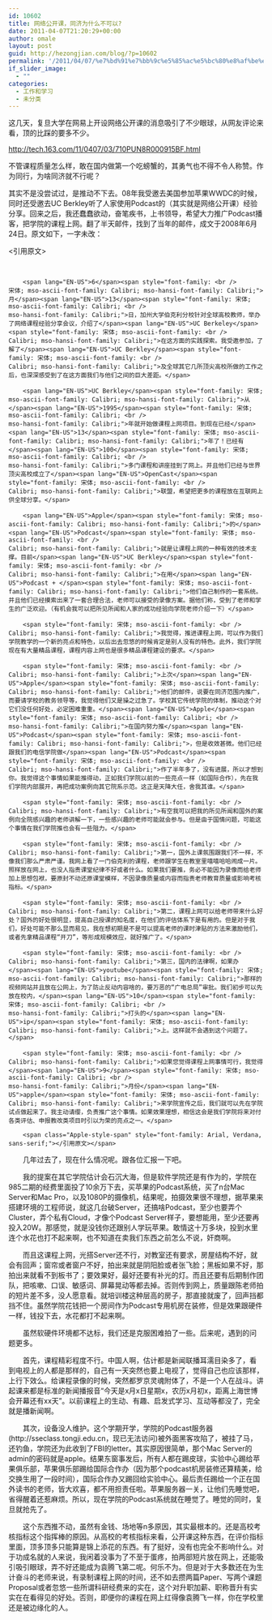 ```yaml
---
id: 10602
title: 网络公开课，同济为什么不可以?
date: 2011-04-07T21:20:29+00:00
author: omale
layout: post
guid: http://hezongjian.com/blog/?p=10602
permalink: '/2011/04/07/%e7%bd%91%e7%bb%9c%e5%85%ac%e5%bc%80%e8%af%be%ef%bc%8c%e5%90%8c%e6%b5%8e%e4%b8%ba%e4%bb%80%e4%b9%88%e4%b8%8d%e5%8f%af%e4%bb%a5/'
if_slider_image:
  - ""
categories:
  - 工作和学习
  - 未分类
---
```

这几天，复旦大学在网易上开设网络公开课的消息吸引了不少眼球，从网友评论来看，顶的比踩的要多不少。

<http://tech.163.com/11/0407/03/710PUN8R000915BF.html>

不管课程质量怎么样，敢在国内做第一个吃螃蟹的，其勇气也不得不令人称赞。作为同行，为啥同济就不行呢？

其实不是没尝试过，是推动不下去。08年我受邀去美国参加苹果WWDC的时候，同时还受邀去UC Berkley听了人家使用Podcast的（其实就是网络公开课）经验分享。回来之后，我还蠢蠢欲动，奋笔疾书，上书领导，希望大力推广Podcast播客，把学院的课程上网。翻了半天邮件，找到了当年的邮件，成文于2008年6月24日。原文如下，一字未改：

<引用原文>

&nbsp;

<p class="MsoNormal" style="text-align: left; text-indent: 21.2pt; <br />
mso-char-indent-count: 2.02;" align="left">
  <code>&lt;span lang="EN-US">6&lt;/span>&lt;span style="font-family: &lt;br /&gt;
宋体; mso-ascii-font-family: Calibri; mso-hansi-font-family: Calibri;">月&lt;/span>&lt;span lang="EN-US">13&lt;/span>&lt;span style="font-family: 宋体; mso-ascii-font-family: Calibri; &lt;br /&gt;
mso-hansi-font-family: Calibri;">日，加州大学伯克利分校针对全球高校教师，举办了网络课程经验分享会议，介绍了&lt;/span>&lt;span lang="EN-US">UC Berkeley&lt;/span>&lt;span style="font-family: 宋体; mso-ascii-font-family: &lt;br /&gt;
Calibri; mso-hansi-font-family: Calibri;">在这方面的实践探索。我受邀参加，了解了&lt;/span>&lt;span lang="EN-US">UC Berkley&lt;/span>&lt;span style="font-family: 宋体; mso-ascii-font-family: &lt;br /&gt;
Calibri; mso-hansi-font-family: Calibri;">及全球其它几所顶尖高校所做的工作之后，也深深感受到了在这方面我们与他们之间的巨大差距。&lt;/span></code>
</p>

<p class="MsoNormal" style="text-align: left; text-indent: 21.2pt; <br />
mso-char-indent-count: 2.02;" align="left">
  <code>&lt;span lang="EN-US">UC Berkley&lt;/span>&lt;span style="font-family: 宋体; mso-ascii-font-family: Calibri; mso-hansi-font-family: Calibri;">从&lt;/span>&lt;span lang="EN-US">1995&lt;/span>&lt;span style="font-family: 宋体; mso-ascii-font-family: Calibri; &lt;br /&gt;
mso-hansi-font-family: Calibri;">年就开始做课程上网项目。到现在已经&lt;/span>&lt;span lang="EN-US">13&lt;/span>&lt;span style="font-family: 宋体; mso-ascii-font-family: Calibri; mso-hansi-font-family: Calibri;">年了！已经有&lt;/span>&lt;span lang="EN-US">100&lt;/span>&lt;span style="font-family: 宋体; mso-ascii-font-family: Calibri; &lt;br /&gt;
mso-hansi-font-family: Calibri;">多门课程和讲座挂到了网上。并且他们已经与世界顶尖高校成立了&lt;/span>&lt;span lang="EN-US">OpenCast&lt;/span>&lt;span style="font-family: 宋体; mso-ascii-font-family: &lt;br /&gt;
Calibri; mso-hansi-font-family: Calibri;">联盟，希望把更多的课程放在互联网上供全球分享。&lt;/span></code>
</p>

<p class="MsoNormal" style="text-align: left; text-indent: 21.2pt; <br />
mso-char-indent-count: 2.02;" align="left">
  <code>&lt;span lang="EN-US">Apple&lt;/span>&lt;span style="font-family: 宋体; mso-ascii-font-family: Calibri; mso-hansi-font-family: Calibri;">的&lt;/span>&lt;span lang="EN-US">Podcast&lt;/span>&lt;span style="font-family: 宋体; mso-ascii-font-family: &lt;br /&gt;
Calibri; mso-hansi-font-family: Calibri;">就是让课程上网的一种有效的技术支撑。目前&lt;/span>&lt;span lang="EN-US">UC Berkley&lt;/span>&lt;span style="font-family: 宋体; mso-ascii-font-family: &lt;br /&gt;
Calibri; mso-hansi-font-family: Calibri;">在用&lt;/span>&lt;span lang="EN-US">Podcast + &lt;/span>&lt;span style="font-family: 宋体; mso-ascii-font-family: Calibri; mso-hansi-font-family: Calibri;">他们自己制作的一套系统。并且他们已经摸索出来了一套合理合法，老师可以接受的录像方案。据他们称，受到了老师和学生的广泛欢迎。（有机会我可以把所见所闻和人家的成功经验向学院老师介绍一下）&lt;/span></code>
</p>

<p class="MsoNormal" style="text-align: left; text-indent: 21.2pt; <br />
mso-char-indent-count: 2.02;" align="left">
  <code>&lt;span style="font-family: 宋体; mso-ascii-font-family: &lt;br /&gt;
Calibri; mso-hansi-font-family: Calibri;">我觉得，推进课程上网，可以作为我们学院教学的一个新的亮点和特色，以后出去忽悠的时候肯定是别人没有的特色。此外，我们学院现在有大量精品课程，课程内容上网也是很多精品课程建设的要求。&lt;/span></code>
</p>

<p class="MsoNormal" style="text-align: left; text-indent: 21.2pt; <br />
mso-char-indent-count: 2.02;" align="left">
  <code>&lt;span style="font-family: 宋体; mso-ascii-font-family: &lt;br /&gt;
Calibri; mso-hansi-font-family: Calibri;">上次&lt;/span>&lt;span lang="EN-US">Apple&lt;/span>&lt;span style="font-family: 宋体; mso-ascii-font-family: Calibri; mso-hansi-font-family: Calibri;">他们的邮件，说要在同济范围内推广，而要请学校的教务领导等，我觉得他们又是操之过急了。学校其它传统学院的体制，推动这个对它们没任何好处，必定困难重重。&lt;/span>&lt;span lang="EN-US">Apple&lt;/span>&lt;span style="font-family: 宋体; mso-ascii-font-family: Calibri; &lt;br /&gt;
mso-hansi-font-family: Calibri;">在国内努力推&lt;/span>&lt;span lang="EN-US">Podcast&lt;/span>&lt;span style="font-family: 宋体; mso-ascii-font-family: Calibri; mso-hansi-font-family: Calibri;">，但是收效甚微。他们已经跟我们的电信学院做&lt;/span>&lt;span lang="EN-US">Podcast&lt;/span>&lt;span style="font-family: 宋体; mso-ascii-font-family: &lt;br /&gt;
Calibri; mso-hansi-font-family: Calibri;">作了半年多了，没有进展，所以才想到你。我觉得这个事情如果能推得动，正如我们学院以前的一些亮点一样（如国际合作），先在我们学院内部展开，再把成功案例向其它院系示范。这正是天降大任，舍我其谁。&lt;/span></code>
</p>

<p class="MsoNormal" style="text-align: left; text-indent: 21.2pt; <br />
mso-char-indent-count: 2.02;" align="left">
  <code>&lt;span style="font-family: 宋体; mso-ascii-font-family: &lt;br /&gt;
Calibri; mso-hansi-font-family: Calibri;">有空我可以把我的所见所闻和国外的案例向全院感兴趣的老师讲解一下，一些感兴趣的老师可能就会参与。但是由于国情问题，可能这个事情在我们学院推也会有一些阻力。&lt;/span></code>
</p>

<p class="MsoNormal" style="text-align: left; text-indent: 21.2pt; <br />
mso-char-indent-count: 2.02;" align="left">
  <code>&lt;span style="font-family: 宋体; mso-ascii-font-family: &lt;br /&gt;
Calibri; mso-hansi-font-family: Calibri;">第一，国外上课氛围跟我们不一样，不像我们那么严肃严谨。我网上看了一门伯克利的课程，老师跟学生在教室里嘻嘻哈哈闹成一片。照样放在网上，也没人指责课堂纪律不好或者什么。如果我们要推，务必不能因为录像而给老师加上思想包袱，要原封不动还原课堂模样，不因录像质量或内容而指责老师教育质量或影响考核指标。&lt;/span></code>
</p>

<p class="MsoNormal" style="text-align: left; text-indent: 21.2pt; <br />
mso-char-indent-count: 2.02;" align="left">
  <code>&lt;span style="font-family: 宋体; mso-ascii-font-family: &lt;br /&gt;
Calibri; mso-hansi-font-family: Calibri;">第二，课程上网可以给老师带来什么好处？国外的好处很明显，提高自己授课的知名度，在他们的评估体系下是有用的。但是对于我们，好处可能不那么显而易见，我在想初期是不是可以提高老师的课时津贴的方法来激励他们，或者先拿精品课程“开刀”，等形成规模效应，就好推广了。&lt;/span></code>
</p>

<p class="MsoNormal" style="text-align: left; text-indent: 21.2pt; <br />
mso-char-indent-count: 2.02;" align="left">
  <code>&lt;span style="font-family: 宋体; mso-ascii-font-family: &lt;br /&gt;
Calibri; mso-hansi-font-family: Calibri;">第三，国内的法律啊，如果办&lt;/span>&lt;span lang="EN-US">youtube&lt;/span>&lt;span style="font-family: 宋体; mso-ascii-font-family: Calibri; mso-hansi-font-family: Calibri;">那样的视频网站并且放在公网上，为了防止反动内容啥的，要万恶的“广电总局”审批。我们初步可以先放在校内，&lt;/span>&lt;span lang="EN-US">10&lt;/span>&lt;span style="font-family: 宋体; mso-ascii-font-family: Calibri; &lt;br /&gt;
mso-hansi-font-family: Calibri;">打头的&lt;/span>&lt;span lang="EN-US">ip&lt;/span>&lt;span style="font-family: 宋体; mso-ascii-font-family: Calibri; mso-hansi-font-family: Calibri;">上。这样就不会遇到这个问题了。&lt;/span></code>
</p>

<p class="MsoNormal" style="text-align: left; text-indent: 21.2pt; <br />
mso-char-indent-count: 2.02;" align="left">
  <code>&lt;span style="font-family: 宋体; mso-ascii-font-family: &lt;br /&gt;
Calibri; mso-hansi-font-family: Calibri;">如果您觉得课程上网事情可行，我觉得&lt;/span>&lt;span lang="EN-US">9&lt;/span>&lt;span style="font-family: 宋体; mso-ascii-font-family: Calibri; &lt;br /&gt;
mso-hansi-font-family: Calibri;">月份&lt;/span>&lt;span lang="EN-US">apple&lt;/span>&lt;span style="font-family: 宋体; mso-ascii-font-family: Calibri; mso-hansi-font-family: Calibri;">来学院宣传之后，我们就可以先在学院试点做起来了。我主动请缨，负责推广这个事情。如果效果理想，相信这会是我们学院将来对付各类评估、申报教改类项目时引以为荣的亮点之一。&lt;/span></code>
</p>

<p class="MsoNormal" style="text-align: left; text-indent: 21.2pt; <br />
mso-char-indent-count: 2.02;" align="left">
  <code>&lt;span class="Apple-style-span" style="font-family: Arial, Verdana, sans-serif;">&lt;/引用原文&gt;&lt;/span></code>
</p>

<p class="MsoNormal" style="text-align: left; text-indent: 21.2pt; <br />
mso-char-indent-count: 2.02;" align="left">
  几年过去了，现在什么情况呢。跟各位汇报一下吧。
</p>

<p class="MsoNormal" style="text-align: left; text-indent: 21.2pt; <br />
mso-char-indent-count: 2.02;" align="left">
  我的提案在其它学院估计会石沉大海，但是软件学院还是有作为的，学院在985二期的经费里面投了10余万下去，买苹果的Podcast系统，买了n台Mac Server和Mac Pro，以及1080P的摄像机，结果呢，拍摄效果很不理想，据苹果来搭建环境的工程师说，就这几台破Server，还搞啥Podcast，至少也要弄个Cluster，弄个私有Cloud，才像个Podcast Server样子，要想能用，至少还要再投入20W。那感觉，就是没钱你还跟别人学玩苹果。敢情这十万多块，投到水里连个水花也打不起来啊，也不知道在卖我们东西之前怎么不说，奸商啊。
</p>

<p class="MsoNormal" style="text-align: left; text-indent: 21.2pt; <br />
mso-char-indent-count: 2.02;" align="left">
  而且这课程上网，光搭Server还不行，对教室还有要求，房屋结构不好，就会有回声；窗帘或者窗户不好，拍出来就是阴阳脸或者张飞脸；黑板如果不好，那拍出来就看不到板书了；要效果好，最好还要有补光的灯。而且还要有后期制作团队，把咳嗽、口误、敏感词、屏幕晃动等都去掉。否则传到网上，质量跟陈老师拍的短片差不多，没人愿意看。就培训楼这种层高的房子，那直接就废了，回声挡都挡不住。虽然学院花钱把一个房间作为Podcast专用机房在装修，但是效果跟硬件一样，钱投下去，水花都打不起来啊。
</p>

<p class="MsoNormal" style="text-align: left; text-indent: 21.2pt; <br />
mso-char-indent-count: 2.02;" align="left">
  虽然软硬件环境都不达标，我们还是克服困难拍了一些。后来呢，遇到的问题更多。
</p>

<p class="MsoNormal" style="text-align: left; text-indent: 21.2pt; <br />
mso-char-indent-count: 2.02;" align="left">
  首先，课程精彩程度不行。中国人啊，估计都是新闻联播耳濡目染多了，看到电视上的人都是那样的，自己有一天突然也要上电视了，觉得自己也应该那样，上行下效么。给课程录像的时候，突然都罗京灵魂附体了，不是一个人在战斗。讲起课来都是标准的新闻播报音“今天是x月x日星期x，农历x月初x，距离上海世博会开幕还有xx天”。以前课程上的生动、有趣、启发式学习、互动等都没了，完全就是播新闻啊。
</p>

<p class="MsoNormal" style="text-align: left; text-indent: 21.2pt; <br />
mso-char-indent-count: 2.02;" align="left">
  其次，设备没人维护。这个学期开学，学院的Podcast服务器(http://sseclass.tongji.edu.cn，现已无法访问)被外面黑客攻陷了，被挂了马，还钓鱼，学院还为此收到了FBI的letter。其实原因很简单，那个Mac Server的admin的密码就是apple。结果东窗事发后，所有人都在踢皮球，实验中心踢给苹果俱乐部，苹果俱乐部踢给国际合作办（因为那个podcast机房装修还算精美，给交换生用了一段时间），国际合作办又踢回给实验中心。最后责任踢给一个正在国外读书的老师，皆大欢喜，都不用担责任啦。苹果服务器一关，让他们先睡觉吧，省得醒着还惹麻烦。所以，现在学院的Podcast系统就在睡觉了。睡觉的同时，复旦就抢先了。
</p>

<p class="MsoNormal" style="text-align: left; text-indent: 21.2pt; <br />
mso-char-indent-count: 2.02;" align="left">
  这个东西推不动，虽然有金钱、场地等n多原因，其实最根本的。还是高校考核指标这个指挥棒的原因。从高校的考核指标来看，公开课这种东西，在评价指标里面，顶多顶多只能算是锦上添花的东西。有了挺好，没有也完全不影响什么。对于功成名就的人来说，我闲着没事为了不至于蛋疼，拍两部短片放在网上，还能吸引吸引眼球，弄不好还能成为袁腾飞第二呢。何乐不为。但是对于大多数还在为生计奋斗的老师来说，有录制课程上网的时间，还不如去攒两篇Paper、写两个课题Proposal或者忽悠一些所谓科研经费来的实在，这个对升职加薪、职称晋升有实实在在看得见的好处。否则，即便你的课程在网上红得像袁腾飞一样，你在学校里还是被边缘化的人。
</p>

<p class="MsoNormal" style="text-align: left; text-indent: 21.2pt; <br />
mso-char-indent-count: 2.02;" align="left">
</p>

<p class="MsoNormal" style="text-align: left; text-indent: 21.2pt; <br />
mso-char-indent-count: 2.02;" align="left">
</p>